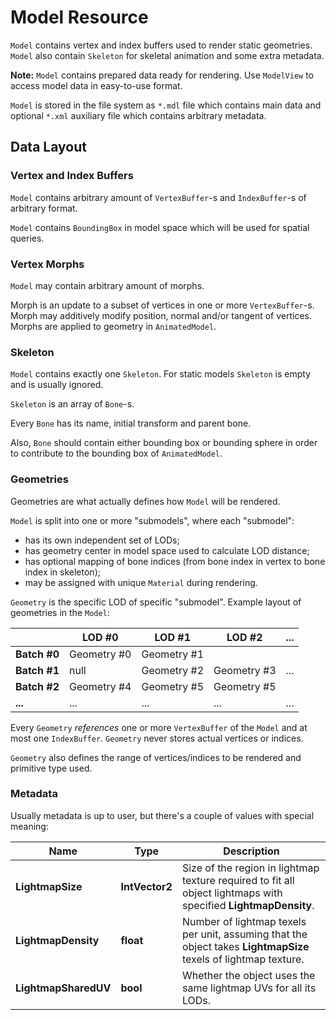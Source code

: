 # Model Resource

`Model` contains vertex and index buffers used to render static geometries.
`Model` also contain `Skeleton` for skeletal animation and some extra metadata.

**Note:** `Model` contains prepared data ready for rendering.
Use `ModelView` to access model data in easy-to-use format.

`Model` is stored in the file system as `*.mdl` file which contains main data and optional `*.xml` auxiliary file which contains arbitrary metadata.

## Data Layout

### Vertex and Index Buffers

`Model` contains arbitrary amount of `VertexBuffer`-s and `IndexBuffer`-s of arbitrary format.

`Model` contains `BoundingBox` in model space which will be used for spatial queries.

### Vertex Morphs

`Model` may contain arbitrary amount of morphs.

Morph is an update to a subset of vertices in one or more `VertexBuffer`-s.
Morph may additively modify position, normal and/or tangent of vertices.
Morphs are applied to geometry in `AnimatedModel`.

### Skeleton

`Model` contains exactly one `Skeleton`.
For static models `Skeleton` is empty and is usually ignored.

`Skeleton` is an array of `Bone`-s.

Every `Bone` has its name, initial transform and parent bone.

Also, `Bone` should contain either bounding box or bounding sphere in order to contribute to the bounding box of `AnimatedModel`.

### Geometries

Geometries are what actually defines how `Model` will be rendered.

`Model` is split into one or more "submodels", where each "submodel":

- has its own independent set of LODs;
- has geometry center in model space used to calculate LOD distance;
- has optional mapping of bone indices (from bone index in vertex to bone index in skeleton);
- may be assigned with unique `Material` during rendering.

`Geometry` is the specific LOD of specific "submodel".
Example layout of geometries in the `Model`:

| |LOD #0|LOD #1|LOD #2|...|
|-|-|-|-|-|
|**Batch #0**|Geometry #0|Geometry #1||
|**Batch #1**|null|Geometry #2|Geometry #3|...|
|**Batch #2**|Geometry #4|Geometry #5|Geometry #5|
|**...**|...|...|...|...|

Every `Geometry` *references* one or more `VertexBuffer` of the `Model` and at most one `IndexBuffer`. `Geometry` never stores actual vertices or indices.

`Geometry` also defines the range of vertices/indices to be rendered and primitive type used.

### Metadata

Usually metadata is up to user, but there's a couple of values with special meaning:

|Name|Type|Description|
|-|-|-|
|**LightmapSize**|**IntVector2**|Size of the region in lightmap texture required to fit all object lightmaps with specified **LightmapDensity**.|
|**LightmapDensity**|**float**|Number of lightmap texels per unit, assuming that the object takes **LightmapSize** texels of lightmap texture.|
|**LightmapSharedUV**|**bool**|Whether the object uses the same lightmap UVs for all its LODs.|
